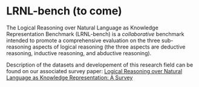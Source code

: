 # LRNL-bench (to come)
The Logical Reasoning over Natural Language as Knowledge Representation Benchmark (LRNL-bench) is a *collaborative* benchmark intended to promote a comprehensive evaluation on the three sub-reasoning aspects of logical reasoning (the three aspects are deductive reasoning, inductive reasoning, and abductive reasoning).

Description of the datasets and developement of this research field can be found on our associated survey paper: [Logical Reasoning over Natural Language as Knowledge Representation: A Survey](https://arxiv.org/pdf/2303.12023.pdf)
